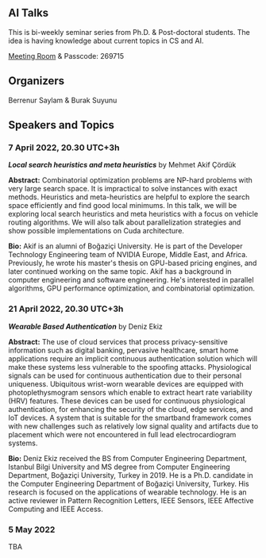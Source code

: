 ## AI Talks

This is bi-weekly seminar series from Ph.D. & Post-doctoral students. The idea is having knowledge about current topics in CS and AI.

[Meeting Room](https://boun-edu-tr.zoom.us/j/3172533975?pwd=R0laV1VFbXdjWXZEK0NySk1RR3R5dz09) & Passcode: 269715

## Organizers

Berrenur Saylam & Burak Suyunu

## Speakers and Topics

### 7 April 2022, 20.30 UTC+3h  

**_Local search heuristics and meta heuristics_** by Mehmet Akif Çördük 

**Abstract:** Combinatorial optimization problems are NP-hard problems with very large search space. It is impractical to solve instances with exact methods. Heuristics and meta-heuristics are helpful to explore the search space efficiently and find good local minimums. In this talk, we will be exploring local search heuristics and meta heuristics with a focus on vehicle routing algorithms. We will also talk about parallelization strategies and show possible implementations on Cuda architecture.

**Bio:** Akif is an alumni of Boğaziçi University. He is part of the Developer Technology Engineering team of NVIDIA Europe, Middle East, and Africa. Previously, he wrote his master's thesis on GPU-based pricing engines, and later continued working on the same topic. Akif has a background in computer engineering and software engineering. He's interested in parallel algorithms, GPU performance optimization, and combinatorial optimization.

### 21 April 2022, 20.30 UTC+3h 

**_Wearable Based Authentication_** by Deniz Ekiz

**Abstract:** The use of cloud services that process privacy-sensitive information such as digital banking, pervasive healthcare, smart home applications require an implicit continuous authentication solution which will make these systems less vulnerable to the spoofing attacks. Physiological signals can be used for continuous authentication due to their personal uniqueness. Ubiquitous wrist-worn wearable devices are equipped with photoplethysmogram sensors which enable to extract heart rate variability (HRV) features. These devices can be used for continuous physiological authentication, for enhancing the security of the cloud, edge services, and IoT devices. A system that is suitable for the smartband framework comes with new challenges such as relatively low signal quality and artifacts due to placement which were not encountered in full lead electrocardiogram systems.

**Bio:** Deniz Ekiz received the BS from Computer Engineering Department, Istanbul Bilgi University and MS degree from Computer Engineering Department, Boğaziçi University, Turkey in 2019. He is a Ph.D. candidate in the Computer Engineering Department of Boğaziçi University, Turkey. His research is focused on the applications of wearable technology. He is an active reviewer in Pattern Recognition Letters, IEEE Sensors, IEEE Affective Computing and IEEE Access.

### 5 May 2022

TBA

